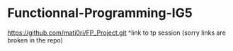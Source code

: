 # Functionnal-Programming-IG5

https://github.com/mati0ri/FP_Project.git
^link to tp session (sorry links are broken in the repo)
